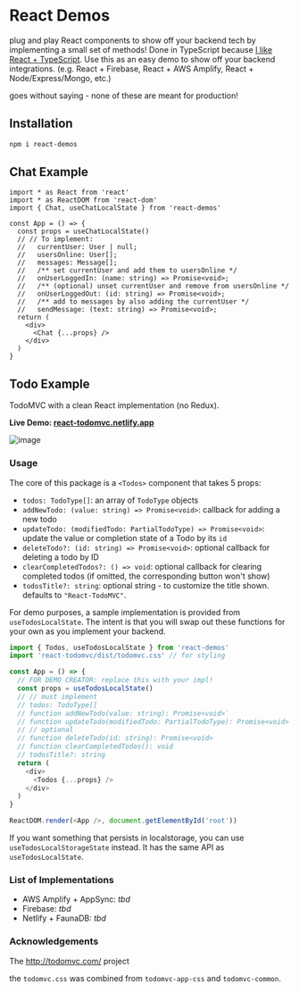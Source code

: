 # React Demos

plug and play React components to show off your backend tech by implementing a small set of methods! Done in TypeScript because [I like React + TypeScript](https://react-typescript-cheatsheet.netlify.app/). Use this as an easy demo to show off your backend integrations. (e.g. React + Firebase, React + AWS Amplify, React + Node/Express/Mongo, etc.)

goes without saying - none of these are meant for production!

## Installation

```bash
npm i react-demos
```

## Chat Example

```tsx
import * as React from 'react'
import * as ReactDOM from 'react-dom'
import { Chat, useChatLocalState } from 'react-demos'

const App = () => {
  const props = useChatLocalState()
  // // To implement:
  //   currentUser: User | null;
  //   usersOnline: User[];
  //   messages: Message[];
  //   /** set currentUser and add them to usersOnline */
  //   onUserLoggedIn: (name: string) => Promise<void>;
  //   /** (optional) unset currentUser and remove from usersOnline */
  //   onUserLoggedOut: (id: string) => Promise<void>;
  //   /** add to messages by also adding the currentUser */
  //   sendMessage: (text: string) => Promise<void>;
  return (
    <div>
      <Chat {...props} />
    </div>
  )
}
```

## Todo Example

TodoMVC with a clean React implementation (no Redux).

**Live Demo: [react-todomvc.netlify.app](https://react-todomvc.netlify.app)**

![image](https://user-images.githubusercontent.com/6764957/87823641-59816500-c8a6-11ea-920e-5140041977b0.png)

### Usage

The core of this package is a `<Todos>` component that takes 5 props:

- `todos: TodoType[]`: an array of `TodoType` objects
- `addNewTodo: (value: string) => Promise<void>`: callback for adding a new todo
- `updateTodo: (modifiedTodo: PartialTodoType) => Promise<void>`: update the value or completion state of a Todo by its `id`
- `deleteTodo?: (id: string) => Promise<void>`: optional callback for deleting a todo by ID
- `clearCompletedTodos?: () => void`: optional callback for clearing completed todos (if omitted, the corresponding button won't show)
- `todosTitle?: string`: optional string - to customize the title shown. defaults to `"React-TodoMVC"`.

For demo purposes, a sample implementation is provided from `useTodosLocalState`. The intent is that you will swap out these functions for your own as you implement your backend.

```js
import { Todos, useTodosLocalState } from 'react-demos'
import 'react-todomvc/dist/todomvc.css' // for styling

const App = () => {
  // FOR DEMO CREATOR: replace this with your impl!
  const props = useTodosLocalState()
  // // must implement
  // todos: TodoType[]
  // function addNewTodo(value: string): Promise<void>`
  // function updateTodo(modifiedTodo: PartialTodoType): Promise<void>`
  // // optional
  // function deleteTodo(id: string): Promise<void>
  // function clearCompletedTodos(): void
  // todosTitle?: string
  return (
    <div>
      <Todos {...props} />
    </div>
  )
}

ReactDOM.render(<App />, document.getElementById('root'))
```

If you want something that persists in localstorage, you can use `useTodosLocalStorageState` instead. It has the same API as `useTodosLocalState`.

### List of Implementations

- AWS Amplify + AppSync: _tbd_
- Firebase: _tbd_
- Netlify + FaunaDB: _tbd_

### Acknowledgements

The http://todomvc.com/ project

the `todomvc.css` was combined from `todomvc-app-css` and `todomvc-common`.
